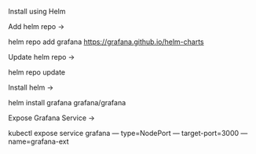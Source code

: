 
Install using Helm

Add helm repo ->

helm repo add grafana https://grafana.github.io/helm-charts

Update helm repo ->

helm repo update

Install helm ->

helm install grafana grafana/grafana

Expose Grafana Service ->

kubectl expose service grafana — type=NodePort — target-port=3000 — name=grafana-ext
